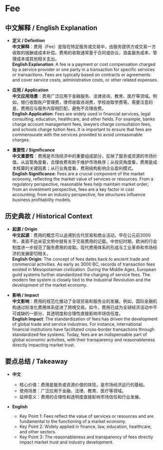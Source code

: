 # Fee

## 中文解释 / English Explanation

* **定义 / Definition**  
  **中文解释**：费用（Fee）是指在特定服务或交易中，由服务提供方或交易一方收取的报酬或成本补偿。费用的收取通常基于合同或协议，涵盖服务成本、管理成本或其他相关支出。  
  **English Explanation**: A fee is a payment or cost compensation charged by a service provider or one party in a transaction for specific services or transactions. Fees are typically based on contracts or agreements and cover service costs, administrative costs, or other related expenses.

* **应用 / Application**  
  **中文应用场景**：费用广泛应用于金融服务、法律咨询、教育、医疗等领域。例如，银行收取账户管理费，律师收取咨询费，学校收取学费等。需要注意的是，费用应与服务内容相匹配，避免不合理收费。  
  **English Application**: Fees are widely used in financial services, legal consulting, education, healthcare, and other fields. For example, banks charge account management fees, lawyers charge consultation fees, and schools charge tuition fees. It is important to ensure that fees are commensurate with the services provided to avoid unreasonable charges.

* **重要性 / Significance**  
  **中文重要性**：费用是市场经济中的重要组成部分，反映了服务或资源的市场价值。从监管角度看，合理收费有助于维护市场秩序；从投资角度看，费用是成本核算的关键因素；从行业角度看，费用结构影响企业盈利模式。  
  **English Significance**: Fees are a crucial component of the market economy, reflecting the market value of services or resources. From a regulatory perspective, reasonable fees help maintain market order; from an investment perspective, fees are a key factor in cost accounting; from an industry perspective, fee structures influence business profitability models.

## 历史典故 / Historical Context

* **起源 / Origin**  
  **中文起源**：费用的概念可以追溯到古代贸易和商业活动。早在公元前3000年，美索不达米亚文明中就有关于交易费用的记载。中世纪时期，欧洲的行会制度进一步规范了服务费用的收取。现代费用体系的形成与工业革命和市场经济的发展密切相关。  
  **English Origin**: The concept of fees dates back to ancient trade and commercial activities. As early as 3000 BC, records of transaction fees existed in Mesopotamian civilization. During the Middle Ages, European guild systems further standardized the charging of service fees. The modern fee system is closely tied to the Industrial Revolution and the development of the market economy.

* **影响 / Impact**  
  **中文影响**：费用的规范化推动了全球贸易和服务业的发展。例如，国际金融机构通过标准化费用体系促进了跨境交易。如今，费用已成为全球经济活动中不可或缺的一部分，其透明度和合理性直接影响市场信任度。  
  **English Impact**: The standardization of fees has driven the development of global trade and service industries. For instance, international financial institutions have facilitated cross-border transactions through standardized fee systems. Today, fees are an indispensable part of global economic activities, with their transparency and reasonableness directly impacting market trust.

## 要点总结 / Takeaway

* **中文**  
  - 核心价值：费用是服务或资源价值的体现，是市场经济运行的基础。  
  - 使用场景：广泛应用于金融、法律、教育、医疗等领域。  
  - 延伸意义：费用的合理性和透明度直接影响市场信任和行业发展。

* **English**  
  - Key Point 1: Fees reflect the value of services or resources and are fundamental to the functioning of a market economy.  
  - Key Point 2: Widely applied in finance, law, education, healthcare, and other sectors.  
  - Key Point 3: The reasonableness and transparency of fees directly impact market trust and industry development.